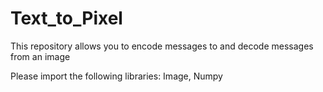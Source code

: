 # Text_to_Pixel

This repository allows you to encode messages to and decode messages from an image

Please import the following libraries: Image, Numpy
